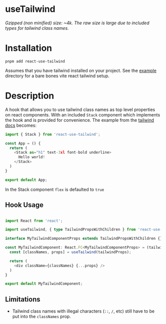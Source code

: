 # useTailwind

_Gzipped (non minified) size: ~4k. The raw size is large due to
included types for tailwind class names._

# Installation

```
pnpm add react-use-tailwind
```

Assumes that you have tailwind installed on your project. See the
[example](example) directory for a bare bones vite react tailwind
setup.

# Description

A hook that allows you to use tailwind class names as top level
properties on react components. With an included `Stack` component
which implements the hook and is provided for convenience. The example
from the [tailwind
docs](https://tailwindcss.com/docs/guides/create-react-app) becomes:

```typescript
import { Stack } from 'react-use-tailwind';

const App = () {
  return (
    <Stack as="h1" text-3xl font-bold underline>
      Hello world!
    </Stack>
  )
}

export default App;
```

In the Stack component `flex` is defaulted to `true`


## Hook Usage

```typescript

import React from 'react';

import useTailwind, { type TailwindPropsWithChildren } from 'react-use-tailwind';

interface MyTailwindComponentProps extends TailwindPropsWithChildren {}

const MyTailwindComponent: React.FC<MyTailwindComponentProps> = (tailwindProps) => {
  const [classNames, props] = useTailwind(tailwindProps);

  return (
    <div className={classNames} {...props} />
  )
}

export default MyTailwindComponent;
```

## Limitations
* Tailwind class names with illegal characters (`::`, `/`, etc) still
  have to be put into the `classNames` prop.

